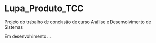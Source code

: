 # Lupa_Produto_TCC

Projeto do trabalho de conclusão de curso 
Análise e Desenvolvimento de Sistemas

Em desenvolvimento....
